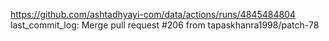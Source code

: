 https://github.com/ashtadhyayi-com/data/actions/runs/4845484804
last_commit_log: Merge pull request #206 from tapaskhanra1998/patch-78